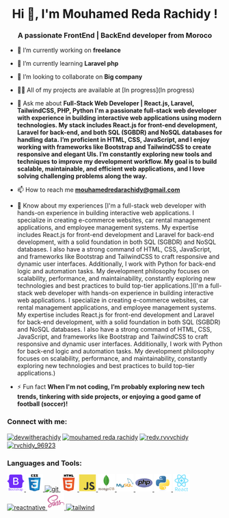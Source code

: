 <h1 align="center">Hi 👋, I'm Mouhamed Reda Rachidy !</h1>
<h3 align="center">A passionate FrontEnd | BackEnd developer from Moroco</h3>

- 🔭 I’m currently working on **freelance**

- 🌱 I’m currently learning **Laravel php**

- 👯 I’m looking to collaborate on **Big company**

- 👨‍💻 All of my projects are available at [In progress](In progress)

- 💬 Ask me about **Full-Stack Web Developer | React.js, Laravel, TailwindCSS, PHP, Python I'm a passionate full-stack web developer with experience in building interactive web applications using modern technologies. My stack includes React.js for front-end development, Laravel for back-end, and both SQL (SGBDR) and NoSQL databases for handling data. I’m proficient in HTML, CSS, JavaScript, and I enjoy working with frameworks like Bootstrap and TailwindCSS to create responsive and elegant UIs. I’m constantly exploring new tools and techniques to improve my development workflow. My goal is to build scalable, maintainable, and efficient web applications, and I love solving challenging problems along the way.**

- 📫 How to reach me **mouhamedredarachidy@gmail.com**

- 📄 Know about my experiences [I'm a full-stack web developer with hands-on experience in building interactive web applications. I specialize in creating e-commerce websites, car rental management applications, and employee management systems. My expertise includes React.js for front-end development and Laravel for back-end development, with a solid foundation in both SQL (SGBDR) and NoSQL databases. I also have a strong command of HTML, CSS, JavaScript, and frameworks like Bootstrap and TailwindCSS to craft responsive and dynamic user interfaces. Additionally, I work with Python for back-end logic and automation tasks. My development philosophy focuses on scalability, performance, and maintainability, constantly exploring new technologies and best practices to build top-tier applications.](I'm a full-stack web developer with hands-on experience in building interactive web applications. I specialize in creating e-commerce websites, car rental management applications, and employee management systems. My expertise includes React.js for front-end development and Laravel for back-end development, with a solid foundation in both SQL (SGBDR) and NoSQL databases. I also have a strong command of HTML, CSS, JavaScript, and frameworks like Bootstrap and TailwindCSS to craft responsive and dynamic user interfaces. Additionally, I work with Python for back-end logic and automation tasks. My development philosophy focuses on scalability, performance, and maintainability, constantly exploring new technologies and best practices to build top-tier applications.)

- ⚡ Fun fact **When I'm not coding, I’m probably exploring new tech trends, tinkering with side projects, or enjoying a good game of football (soccer)!**

<h3 align="left">Connect with me:</h3>
<p align="left">
<a href="https://dev.to/devwitherachidy" target="blank"><img align="center" src="https://raw.githubusercontent.com/rahuldkjain/github-profile-readme-generator/master/src/images/icons/Social/devto.svg" alt="devwitherachidy" height="30" width="40" /></a>
<a href="https://linkedin.com/in/mouhamed reda rachidy" target="blank"><img align="center" src="https://raw.githubusercontent.com/rahuldkjain/github-profile-readme-generator/master/src/images/icons/Social/linked-in-alt.svg" alt="mouhamed reda rachidy" height="30" width="40" /></a>
<a href="https://instagram.com/redv.rvvvchidy" target="blank"><img align="center" src="https://raw.githubusercontent.com/rahuldkjain/github-profile-readme-generator/master/src/images/icons/Social/instagram.svg" alt="redv.rvvvchidy" height="30" width="40" /></a>
<a href="https://discord.gg/rvchidy_96923" target="blank"><img align="center" src="https://raw.githubusercontent.com/rahuldkjain/github-profile-readme-generator/master/src/images/icons/Social/discord.svg" alt="rvchidy_96923" height="30" width="40" /></a>
</p>

<h3 align="left">Languages and Tools:</h3>
<p align="left"> <a href="https://getbootstrap.com" target="_blank" rel="noreferrer"> <img src="https://raw.githubusercontent.com/devicons/devicon/master/icons/bootstrap/bootstrap-plain-wordmark.svg" alt="bootstrap" width="40" height="40"/> </a> <a href="https://www.w3schools.com/css/" target="_blank" rel="noreferrer"> <img src="https://raw.githubusercontent.com/devicons/devicon/master/icons/css3/css3-original-wordmark.svg" alt="css3" width="40" height="40"/> </a> <a href="https://git-scm.com/" target="_blank" rel="noreferrer"> <img src="https://www.vectorlogo.zone/logos/git-scm/git-scm-icon.svg" alt="git" width="40" height="40"/> </a> <a href="https://www.w3.org/html/" target="_blank" rel="noreferrer"> <img src="https://raw.githubusercontent.com/devicons/devicon/master/icons/html5/html5-original-wordmark.svg" alt="html5" width="40" height="40"/> </a> <a href="https://developer.mozilla.org/en-US/docs/Web/JavaScript" target="_blank" rel="noreferrer"> <img src="https://raw.githubusercontent.com/devicons/devicon/master/icons/javascript/javascript-original.svg" alt="javascript" width="40" height="40"/> </a> <a href="https://www.mongodb.com/" target="_blank" rel="noreferrer"> <img src="https://raw.githubusercontent.com/devicons/devicon/master/icons/mongodb/mongodb-original-wordmark.svg" alt="mongodb" width="40" height="40"/> </a> <a href="https://www.mysql.com/" target="_blank" rel="noreferrer"> <img src="https://raw.githubusercontent.com/devicons/devicon/master/icons/mysql/mysql-original-wordmark.svg" alt="mysql" width="40" height="40"/> </a> <a href="https://www.php.net" target="_blank" rel="noreferrer"> <img src="https://raw.githubusercontent.com/devicons/devicon/master/icons/php/php-original.svg" alt="php" width="40" height="40"/> </a> <a href="https://www.python.org" target="_blank" rel="noreferrer"> <img src="https://raw.githubusercontent.com/devicons/devicon/master/icons/python/python-original.svg" alt="python" width="40" height="40"/> </a> <a href="https://reactjs.org/" target="_blank" rel="noreferrer"> <img src="https://raw.githubusercontent.com/devicons/devicon/master/icons/react/react-original-wordmark.svg" alt="react" width="40" height="40"/> </a> <a href="https://reactnative.dev/" target="_blank" rel="noreferrer"> <img src="https://reactnative.dev/img/header_logo.svg" alt="reactnative" width="40" height="40"/> </a> <a href="https://sass-lang.com" target="_blank" rel="noreferrer"> <img src="https://raw.githubusercontent.com/devicons/devicon/master/icons/sass/sass-original.svg" alt="sass" width="40" height="40"/> </a> <a href="https://tailwindcss.com/" target="_blank" rel="noreferrer"> <img src="https://www.vectorlogo.zone/logos/tailwindcss/tailwindcss-icon.svg" alt="tailwind" width="40" height="40"/> </a> </p>
